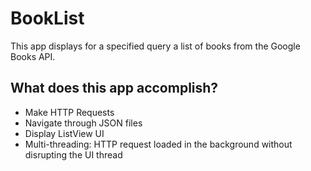 # BookList
This app displays for a specified query a list of books from the Google Books API.


## What does this app accomplish?

* Make HTTP Requests
* Navigate through JSON files
* Display ListView UI
* Multi-threading: HTTP request loaded in the background without disrupting the UI thread



